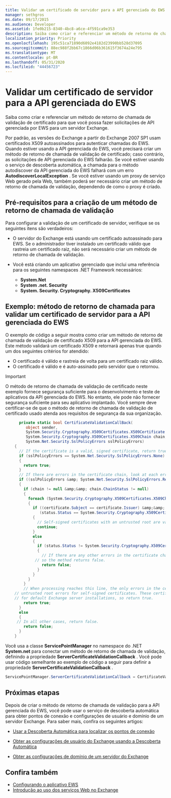 ```yaml
---
title: Validar um certificado de servidor para a API gerenciada do EWS
manager: sethgros
ms.date: 09/17/2015
ms.audience: Developer
ms.assetid: 1fe0b215-8340-4bc8-a6ce-4f591ca9e353
description: Saiba como criar e referenciar um método de retorno de chamada de validação de certificado para que você possa fazer solicitações de API gerenciada por EWS para um servidor Exchange.
localization_priority: Priority
ms.openlocfilehash: 195c51ca71890d6092e4182d23990bb528d37095
ms.sourcegitcommit: 88ec988f2bb67c1866d06b361615f3674a24e795
ms.translationtype: MT
ms.contentlocale: pt-BR
ms.lasthandoff: 05/31/2020
ms.locfileid: "44456723"
---
```

# <a name="validate-a-server-certificate-for-the-ews-managed-api"></a>Validar um certificado de servidor para a API gerenciada do EWS

Saiba como criar e referenciar um método de retorno de chamada de validação de certificado para que você possa fazer solicitações de API gerenciada por EWS para um servidor Exchange.
  
Por padrão, as versões do Exchange a partir do Exchange 2007 SP1 usam certificados X509 autoassinados para autenticar chamadas do EWS. Quando estiver usando a API gerenciada do EWS, você precisará criar um método de retorno de chamada de validação de certificado; caso contrário, as solicitações de API gerenciada do EWS falharão. Se você estiver usando o serviço de descoberta automática, a chamada para o método autodiscover da API gerenciada do EWS falhará com um erro **AutodiscoverLocalException** . Se você estiver usando um proxy de serviço Web gerado pela Web, também poderá ser necessário criar um método de retorno de chamada de validação, dependendo de como o proxy é criado. 
  
## <a name="prerequisites-for-creating-a-validation-callback-method"></a>Pré-requisitos para a criação de um método de retorno de chamada de validação
<a name="bk_prereq"> </a>

Para configurar a validação de um certificado de servidor, verifique se os seguintes itens são verdadeiros: 
  
- O servidor do Exchange está usando um certificado autoassinado para EWS. Se o administrador tiver instalado um certificado válido que rastreia um certificado raiz, não será necessário criar um método de retorno de chamada de validação. 
    
- Você está criando um aplicativo gerenciado que inclui uma referência para os seguintes namespaces .NET Framework necessários: 
    
  - **System.Net**
  - **System .net. Security**  
  - **System. Security. Cryptography. X509Certificates**
    
## <a name="example-callback-method-to-validate-a-server-certificate-for-the-ews-managed-api"></a>Exemplo: método de retorno de chamada para validar um certificado de servidor para a API gerenciada do EWS
<a name="bk_example"> </a>

O exemplo de código a seguir mostra como criar um método de retorno de chamada de validação de certificado X509 para a API gerenciada do EWS. Este método validará um certificado X509 e retornará apenas true quando um dos seguintes critérios for atendido: 
  
- O certificado é válido e rastreia de volta para um certificado raiz válido.    
- O certificado é válido e é auto-assinado pelo servidor que o retornou. 
    
> [!IMPORTANT]
> O método de retorno de chamada de validação de certificado neste exemplo fornece segurança suficiente para o desenvolvimento e teste de aplicativos da API gerenciada do EWS. No entanto, ele pode não fornecer segurança suficiente para seu aplicativo implantado. Você sempre deve certificar-se de que o método de retorno de chamada de validação de certificado usado atenda aos requisitos de segurança da sua organização. 
  
```cs
      private static bool CertificateValidationCallBack(
         object sender,
         System.Security.Cryptography.X509Certificates.X509Certificate certificate,
         System.Security.Cryptography.X509Certificates.X509Chain chain,
         System.Net.Security.SslPolicyErrors sslPolicyErrors)
    {
      // If the certificate is a valid, signed certificate, return true.
      if (sslPolicyErrors == System.Net.Security.SslPolicyErrors.None)
      {
        return true;
      }
      // If there are errors in the certificate chain, look at each error to determine the cause.
      if ((sslPolicyErrors &amp; System.Net.Security.SslPolicyErrors.RemoteCertificateChainErrors) != 0)
      {
        if (chain != null &amp;&amp; chain.ChainStatus != null)
        {
          foreach (System.Security.Cryptography.X509Certificates.X509ChainStatus status in chain.ChainStatus)
          {
            if ((certificate.Subject == certificate.Issuer) &amp;&amp;
               (status.Status == System.Security.Cryptography.X509Certificates.X509ChainStatusFlags.UntrustedRoot))
            {
              // Self-signed certificates with an untrusted root are valid. 
              continue;
            }
            else
            {
              if (status.Status != System.Security.Cryptography.X509Certificates.X509ChainStatusFlags.NoError)
              {
                // If there are any other errors in the certificate chain, the certificate is invalid,
             // so the method returns false.
                return false;
              }
            }
          }
        }
        // When processing reaches this line, the only errors in the certificate chain are 
    // untrusted root errors for self-signed certificates. These certificates are valid
    // for default Exchange server installations, so return true.
        return true;
      }
      else
      {
     // In all other cases, return false.
        return false;
      }
    }

```

Você usa a classe **ServicePointManager** no namespace do .NET **System.net** para conectar um método de retorno de chamada de validação, definindo a propriedade **ServerCertificateValidationCallback** . Você pode usar código semelhante ao exemplo de código a seguir para definir a propriedade **ServerCertificateValidationCallback** . 
  
```cs
ServicePointManager.ServerCertificateValidationCallback = CertificateValidationCallBack;

```

## <a name="next-steps"></a>Próximas etapas
<a name="bk_example"> </a>

Depois de criar o método de retorno de chamada de validação para a API gerenciada do EWS, você pode usar o serviço de descoberta automática para obter pontos de conexão e configurações de usuário e domínio de um servidor Exchange. Para saber mais, confira os seguintes artigos:
  
- [Usar a Descoberta Automática para localizar os pontos de conexão](how-to-use-autodiscover-to-find-connection-points.md)
    
- [Obter as configurações de usuário do Exchange usando a Descoberta Automática](how-to-get-user-settings-from-exchange-by-using-autodiscover.md)
    
- [Obter as configurações de domínio de um servidor do Exchange](how-to-get-domain-settings-from-an-exchange-server.md)
    
## <a name="see-also"></a>Confira também

- [Configurando o aplicativo EWS](setting-up-your-ews-application.md)  
- [Introdução ao uso dos serviços Web no Exchange](start-using-web-services-in-exchange.md)
    

